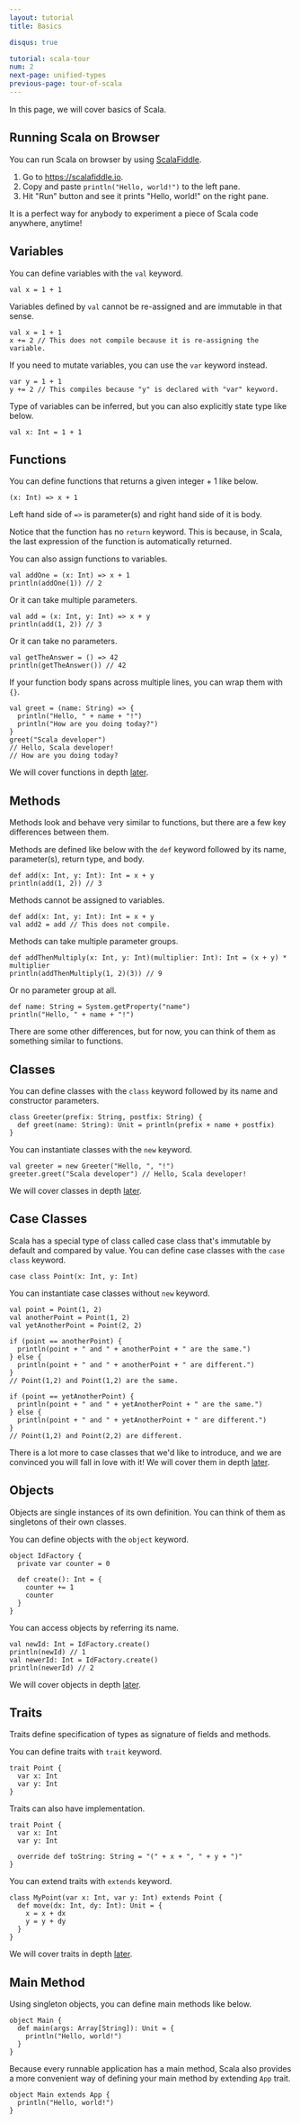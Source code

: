 ```yaml
---
layout: tutorial
title: Basics

disqus: true

tutorial: scala-tour
num: 2
next-page: unified-types
previous-page: tour-of-scala
---
```


In this page, we will cover basics of Scala.

## Running Scala on Browser

You can run Scala on browser by using [ScalaFiddle](https://scalafiddle.io).

1. Go to https://scalafiddle.io.
2. Copy and paste `println("Hello, world!")` to the left pane.
3. Hit "Run" button and see it prints "Hello, world!" on the right pane.

It is a perfect way for anybody to experiment a piece of Scala code anywhere, anytime!

## Variables

You can define variables with the `val` keyword.

```
val x = 1 + 1
```

Variables defined by `val` cannot be re-assigned and are immutable in that sense.

```
val x = 1 + 1
x += 2 // This does not compile because it is re-assigning the variable.
```

If you need to mutate variables, you can use the `var` keyword instead.

```
var y = 1 + 1
y += 2 // This compiles because "y" is declared with "var" keyword.
```

Type of variables can be inferred, but you can also explicitly state type like below.

```
val x: Int = 1 + 1
```

## Functions

You can define functions that returns a given integer + 1 like below.

```
(x: Int) => x + 1
```

Left hand side of `=>` is parameter(s) and right hand side of it is body.

Notice that the function has no `return` keyword. This is because, in Scala, the last expression of the function is automatically returned.

You can also assign functions to variables.

```
val addOne = (x: Int) => x + 1
println(addOne(1)) // 2
```

Or it can take multiple parameters.

```
val add = (x: Int, y: Int) => x + y
println(add(1, 2)) // 3
```

Or it can take no parameters.

```
val getTheAnswer = () => 42
println(getTheAnswer()) // 42
```

If your function body spans across multiple lines, you can wrap them with `{}`.

```
val greet = (name: String) => {
  println("Hello, " + name + "!")
  println("How are you doing today?")
}
greet("Scala developer")
// Hello, Scala developer!
// How are you doing today?
```

We will cover functions in depth [later](anonymous-function-syntax.md).

## Methods

Methods look and behave very similar to functions, but there are a few key differences between them.

Methods are defined like below with the `def` keyword followed by its name, parameter(s), return type, and body.

```
def add(x: Int, y: Int): Int = x + y
println(add(1, 2)) // 3
```

Methods cannot be assigned to variables.

```
def add(x: Int, y: Int): Int = x + y
val add2 = add // This does not compile.
```

Methods can take multiple parameter groups.

```
def addThenMultiply(x: Int, y: Int)(multiplier: Int): Int = (x + y) * multiplier
println(addThenMultiply(1, 2)(3)) // 9
```

Or no parameter group at all.

```
def name: String = System.getProperty("name")
println("Hello, " + name + "!")
```

There are some other differences, but for now, you can think of them as something similar to functions.

## Classes

You can define classes with the `class` keyword followed by its name and constructor parameters.

```
class Greeter(prefix: String, postfix: String) {
  def greet(name: String): Unit = println(prefix + name + postfix)
}
```

You can instantiate classes with the `new` keyword.

```
val greeter = new Greeter("Hello, ", "!")
greeter.greet("Scala developer") // Hello, Scala developer!
```

We will cover classes in depth [later](classes.md).

## Case Classes

Scala has a special type of class called case class that's immutable by default and compared by value. You can define case classes with the `case class` keyword.

```
case class Point(x: Int, y: Int)
```

You can instantiate case classes without `new` keyword.

```
val point = Point(1, 2)
val anotherPoint = Point(1, 2)
val yetAnotherPoint = Point(2, 2)

if (point == anotherPoint) {
  println(point + " and " + anotherPoint + " are the same.")
} else {
  println(point + " and " + anotherPoint + " are different.")
}
// Point(1,2) and Point(1,2) are the same.

if (point == yetAnotherPoint) {
  println(point + " and " + yetAnotherPoint + " are the same.")
} else {
  println(point + " and " + yetAnotherPoint + " are different.")
}
// Point(1,2) and Point(2,2) are different.
```

There is a lot more to case classes that we'd like to introduce, and we are convinced you will fall in love with it! We will cover them in depth [later](case-classes.md).

## Objects

Objects are single instances of its own definition. You can think of them as singletons of their own classes.

You can define objects with the `object` keyword.

```
object IdFactory {
  private var counter = 0

  def create(): Int = {
    counter += 1
    counter
  }
}
```

You can access objects by referring its name.

```
val newId: Int = IdFactory.create()
println(newId) // 1
val newerId: Int = IdFactory.create()
println(newerId) // 2
```

We will cover objects in depth [later](singleton-objects.md).

## Traits

Traits define specification of types as signature of fields and methods.

You can define traits with `trait` keyword.

```
trait Point {
  var x: Int
  var y: Int
}
```

Traits can also have implementation.

```
trait Point {
  var x: Int
  var y: Int
  
  override def toString: String = "(" + x + ", " + y + ")"
}
```

You can extend traits with `extends` keyword.

```
class MyPoint(var x: Int, var y: Int) extends Point {
  def move(dx: Int, dy: Int): Unit = {
    x = x + dx
    y = y + dy
  }
}
```

We will cover traits in depth [later](traits.md).

## Main Method

Using singleton objects, you can define main methods like below.

```
object Main {
  def main(args: Array[String]): Unit = {
    println("Hello, world!")
  }
}
```

Because every runnable application has a main method, Scala also provides a more convenient way of defining your main method by extending `App` trait.

```
object Main extends App {
  println("Hello, world!")
}
```
